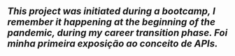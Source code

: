_This project was initiated during a bootcamp, I remember it happening at the beginning of the pandemic, during my career transition phase. Foi minha primeira exposição ao conceito de APIs._
-
